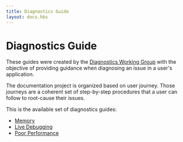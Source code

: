 ```yaml
---
title: Diagnostics Guide
layout: docs.hbs
---
```


# Diagnostics Guide

These guides were created by the [Diagnostics Working Group][] with the
objective of providing guidance when diagnosing an issue in a user's
application.

The documentation project is organized based on user journey. Those journeys
are a coherent set of step-by-step procedures that a user can follow to
root-cause their issues.

This is the available set of diagnostics guides:

* [Memory](/en/docs/guides/diagnostics/memory)
* [Live Debugging](/en/docs/guides/diagnostics/live-debugging)
* [Poor Performance](/en/docs/guides/diagnostics/poor-performance)

[Diagnostics Working Group]: https://github.com/nodejs/diagnostics
